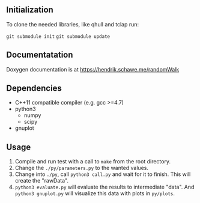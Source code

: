 Initialization
--------------

To clone the needed libraries, like qhull and tclap run:

`git submodule init`
`git submodule update`


Documentatation
---------------

Doxygen documentation is at https://hendrik.schawe.me/randomWalk


Dependencies
------------

* C++11 compatible compiler (e.g. gcc >=4.7)
* python3
    * numpy
    * scipy
* gnuplot


Usage
-----

1. Compile and run test with a call to `make` from the root directory.
2. Change the `./py/parameters.py` to the wanted values.
3. Change into `./py`, call `python3 call.py` and wait for it to finish.
   This will create the "rawData".
4. `python3 evaluate.py` will evaluate the results to intermediate "data".
    And `python3 gnuplot.py` will visualize this data with plots in `py/plots`.
